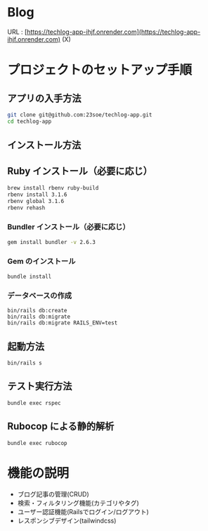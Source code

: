 # Blog
URL : [https://techlog-app-ihjf.onrender.com](https://techlog-app-ihjf.onrender.com) (X)

# プロジェクトのセットアップ手順
## アプリの入手方法

```bash
git clone git@github.com:23soe/techlog-app.git
cd techlog-app
```

## インストール方法

## Ruby インストール（必要に応じ）
```bash
brew install rbenv ruby-build
rbenv install 3.1.6
rbenv global 3.1.6
rbenv rehash
```

### Bundler インストール（必要に応じ）

```bash
gem install bundler -v 2.6.3
```

### Gem のインストール

```
bundle install
```

### データベースの作成

```
bin/rails db:create
bin/rails db:migrate
bin/rails db:migrate RAILS_ENV=test
```
## 起動方法
```
bin/rails s
```

## テスト実行方法

```
bundle exec rspec
```

## Rubocop による静的解析

```
bundle exec rubocop
```

# 機能の説明

- ブログ記事の管理(CRUD) 
- 検索・フィルタリング機能(カテゴリやタグ)
- ユーザー認証機能(Railsでログイン/ログアウト)
- レスポンシブデザイン(tailwindcss)

